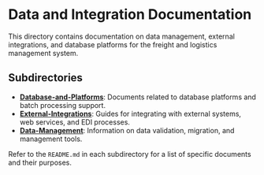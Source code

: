 # Data and Integration Documentation

This directory contains documentation on data management, external integrations, and database platforms for the freight and logistics management system.

## Subdirectories

- **[Database-and-Platforms](./Database-and-Platforms/)**: Documents related to database platforms and batch processing support.
- **[External-Integrations](./External-Integrations/)**: Guides for integrating with external systems, web services, and EDI processes.
- **[Data-Management](./Data-Management/)**: Information on data validation, migration, and management tools.

Refer to the `README.md` in each subdirectory for a list of specific documents and their purposes. 